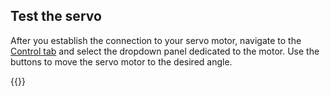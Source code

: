 ## Test the servo

After you establish the connection to your servo motor, navigate to the [Control tab](/fleet/machines/#control) and select the dropdown panel dedicated to the motor. Use the buttons to move the servo motor to the desired angle.

{{<imgproc src="/build/configure/components/servo/servo-control-tab.png" resize="400x" declaredimensions=true alt="The servo component in the control tab">}}
